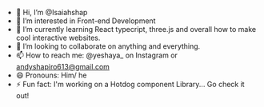 - 👋 Hi, I’m @Isaiahshap
- 👀 I’m interested in Front-end Development 
- 🌱 I’m currently learning React typecript, three.js and overall how to make cool interactive websites.
- 💞️ I’m looking to collaborate on anything and everything. 
- 📫 How to reach me: @yeshaya_ on Instagram or andyshapiro613@gmail.com
- 😄 Pronouns: Him/ he
- ⚡ Fun fact: I'm working on a Hotdog component Library... Go check it out!
